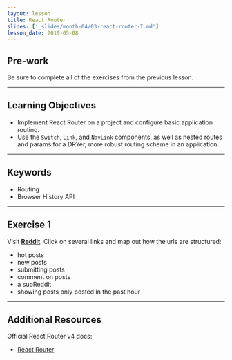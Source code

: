 ```yaml
---
layout: lesson
title: React Router
slides: ['_slides/month-04/03-react-router-I.md']
lesson_date: 2019-05-08
---
```


## Pre-work

Be sure to complete all of the exercises from the previous lesson.

---

## Learning Objectives

- Implement React Router on a project and configure basic application routing.
- Use the `Switch`, `Link`, and `NavLink` components, as well as nested routes and params for a DRYer, more robust routing scheme in an application.

---

## Keywords

- Routing
- Browser History API

---

## Exercise 1

Visit **[Reddit](http://reddit.com)**. Click on several links and map out how the urls are structured:

- hot posts
- new posts
- submitting posts
- comment on posts
- a subReddit
- showing posts only posted in the past hour

---

## Additional Resources

Official React Router v4 docs:

- [React Router](https://reacttraining.com/react-router/)
